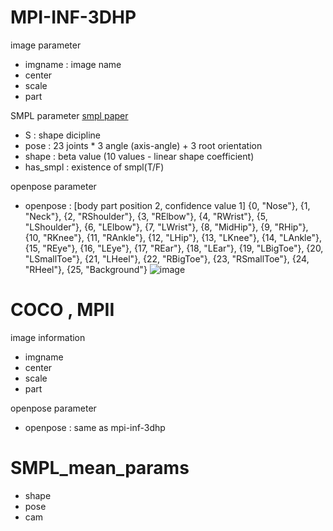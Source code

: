 # MPI-INF-3DHP
image parameter
+ imgname : image name
+ center
+ scale
+ part   

SMPL parameter
[smpl paper](http://files.is.tue.mpg.de/black/papers/SMPL2015.pdf)
+ S : shape dicipline
+ pose : 23 joints * 3 angle (axis-angle) + 3 root orientation
+ shape : beta value (10 values - linear shape coefficient)
+ has_smpl : existence of smpl(T/F)   

openpose parameter
+ openpose : [body part position 2, confidence value 1] 
     {0,  "Nose"},
     {1,  "Neck"},
     {2,  "RShoulder"},
     {3,  "RElbow"},
     {4,  "RWrist"},
     {5,  "LShoulder"},
     {6,  "LElbow"},
     {7,  "LWrist"},
     {8,  "MidHip"},
     {9,  "RHip"},
     {10, "RKnee"},
     {11, "RAnkle"},
     {12, "LHip"},
     {13, "LKnee"},
     {14, "LAnkle"},
     {15, "REye"},
     {16, "LEye"},
     {17, "REar"},
     {18, "LEar"},
     {19, "LBigToe"},
     {20, "LSmallToe"},
     {21, "LHeel"},
     {22, "RBigToe"},
     {23, "RSmallToe"},
     {24, "RHeel"},
     {25, "Background"}
  ![image](https://user-images.githubusercontent.com/54238662/95217669-6e7aee00-082e-11eb-9602-3ee4af72c0b8.png) 
# COCO , MPII
image information 
+ imgname
+ center
+ scale
+ part   
  
openpose parameter
+ openpose : same as mpi-inf-3dhp
# SMPL_mean_params
+ shape
+ pose
+ cam
